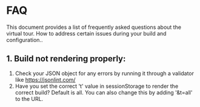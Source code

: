 # FAQ

This document provides a list of frequently asked questions about the virtual tour. How to address certain issues during your build and configuration..

## 1. **Build not rendering properly**:
1. Check your JSON object for any errors by running it through a validator like https://jsonlint.com/
2. Have you set the correct 't' value in sessionStorage to render the correct build? Default is all. You can also change this by adding '&t=all' to the URL.


